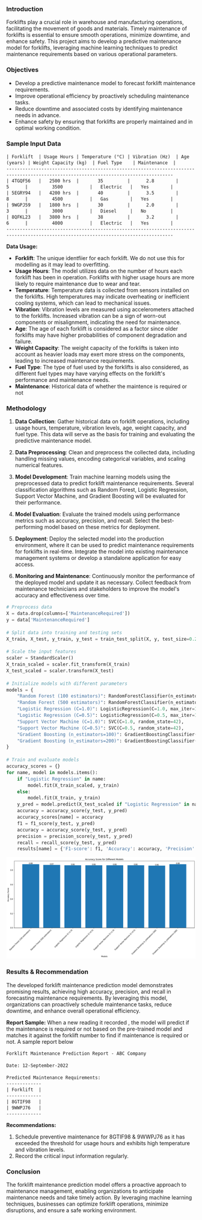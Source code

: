 ### Introduction
Forklifts play a crucial role in warehouse and manufacturing operations, facilitating the movement of goods and materials. Timely maintenance of forklifts is essential to ensure smooth operations, minimize downtime, and enhance safety. This project aims to develop a predictive maintenance model for forklifts, leveraging machine learning techniques to predict maintenance requirements based on various operational parameters.

### Objectives
- Develop a predictive maintenance model to forecast forklift maintenance requirements.
- Improve operational efficiency by proactively scheduling maintenance tasks.
- Reduce downtime and associated costs by identifying maintenance needs in advance.
- Enhance safety by ensuring that forklifts are properly maintained and in optimal working condition.

### Sample Input Data
```
| Forklift  | Usage Hours | Temperature (°C) | Vibration (Hz)  | Age (years) | Weight Capacity (kg)  | Fuel Type    | Maintenance  |
------------------------------------------------------------------------------------------------------------------------------------
| 4TGQF56   |   2500 hrs  |       35         |      2.8        |      5      |         3500          |   Electric   |   Yes        |
| 5EGRY94   |   4200 hrs  |       40         |      3.5        |      8      |         4500          |   Gas        |   Yes        |
| 9WGPJ59   |   1800 hrs  |       30         |      2.0        |      3      |         3000          |   Diesel     |   No         |
| 8QFKL23   |   3800 hrs  |       38         |      3.2        |      6      |         4000          |   Electric   |   Yes        |
------------------------------------------------------------------------------------------------------------------------------------
```
**Data Usage:**
- **Forklift**: The unique identfiier for each forklift. We do not use this for modelling as it may lead to overfitting. 
- **Usage Hours**: The model utilizes data on the number of hours each forklift has been in operation. Forklifts with higher usage hours are more likely to require maintenance due to wear and tear.
- **Temperature**: Temperature data is collected from sensors installed on the forklifts. High temperatures may indicate overheating or inefficient cooling systems, which can lead to mechanical issues.
- **Vibration**: Vibration levels are measured using accelerometers attached to the forklifts. Increased vibration can be a sign of worn-out components or misalignment, indicating the need for maintenance.
- **Age**: The age of each forklift is considered as a factor since older forklifts may have higher probabilities of component degradation and failure.
- **Weight Capacity**: The weight capacity of the forklifts is taken into account as heavier loads may exert more stress on the components, leading to increased maintenance requirements.
- **Fuel Type**: The type of fuel used by the forklifts is also considered, as different fuel types may have varying effects on the forklift's performance and maintenance needs.
- **Maintenance**: Historical data of whether the maintence is required or not 

### Methodology
1. **Data Collection**: Gather historical data on forklift operations, including usage hours, temperature, vibration levels, age, weight capacity, and fuel type. This data will serve as the basis for training and evaluating the predictive maintenance model.

2. **Data Preprocessing**: Clean and preprocess the collected data, including handling missing values, encoding categorical variables, and scaling numerical features.

3. **Model Development**: Train machine learning models using the preprocessed data to predict forklift maintenance requirements. Several classification algorithms such as Random Forest, Logistic Regression, Support Vector Machine, and Gradient Boosting will be evaluated for their performance.

4. **Model Evaluation**: Evaluate the trained models using performance metrics such as accuracy, precision, and recall. Select the best-performing model based on these metrics for deployment.

5. **Deployment**: Deploy the selected model into the production environment, where it can be used to predict maintenance requirements for forklifts in real-time. Integrate the model into existing maintenance management systems or develop a standalone application for easy access.

6. **Monitoring and Maintenance**: Continuously monitor the performance of the deployed model and update it as necessary. Collect feedback from maintenance technicians and stakeholders to improve the model's accuracy and effectiveness over time.

```python
# Preprocess data
X = data.drop(columns=['MaintenanceRequired'])
y = data['MaintenanceRequired']

# Split data into training and testing sets
X_train, X_test, y_train, y_test = train_test_split(X, y, test_size=0.2, random_state=42)

# Scale the input features
scaler = StandardScaler()
X_train_scaled = scaler.fit_transform(X_train)
X_test_scaled = scaler.transform(X_test)

# Initialize models with different parameters
models = {
    "Random Forest (100 estimators)": RandomForestClassifier(n_estimators=100, random_state=42),
    "Random Forest (500 estimators)": RandomForestClassifier(n_estimators=500, random_state=42),
    "Logistic Regression (C=1.0)": LogisticRegression(C=1.0, max_iter=1000, random_state=42),
    "Logistic Regression (C=0.5)": LogisticRegression(C=0.5, max_iter=1000, random_state=42),
    "Support Vector Machine (C=1.0)": SVC(C=1.0, random_state=42),
    "Support Vector Machine (C=0.5)": SVC(C=0.5, random_state=42),
    "Gradient Boosting (n_estimators=100)": GradientBoostingClassifier(n_estimators=100, random_state=42),
    "Gradient Boosting (n_estimators=200)": GradientBoostingClassifier(n_estimators=200, random_state=42)
}

# Train and evaluate models
accuracy_scores = {}
for name, model in models.items():
    if "Logistic Regression" in name:
        model.fit(X_train_scaled, y_train)
    else:
        model.fit(X_train, y_train)
    y_pred = model.predict(X_test_scaled if "Logistic Regression" in name else X_test)
    accuracy = accuracy_score(y_test, y_pred)
    accuracy_scores[name] = accuracy
    f1 = f1_score(y_test, y_pred)
    accuracy = accuracy_score(y_test, y_pred)
    precision = precision_score(y_test, y_pred)
    recall = recall_score(y_test, y_pred)
    results[name] = {'F1-score': f1, 'Accuracy': accuracy, 'Precision': precision, 'Recall': recall}
```
![Forklift_predictive_maintenance](asset/Forklift_predictive_maintenance.png)

### Results & Recommendation
The developed forklift maintenance prediction model demonstrates promising results, achieving high accuracy, precision, and recall in forecasting maintenance requirements. By leveraging this model, organizations can proactively schedule maintenance tasks, reduce downtime, and enhance overall operational efficiency.

**Report Sample:**
When a new reading it recorded , the model will predict if the maintenance is required or not based on the pre-trained model and matches it against the forklift number to find if maintenance is required or not. 
A sample report below

```
Forklift Maintenance Prediction Report - ABC Company

Date: 12-September-2022

Predicted Maintenance Requirements:
-------------
| Forklift  |  
-------------
| 8GTIF98   |   
| 9WWPJ76   |   
-------------
```

**Recommendations:**
1. Schedule preventive maintenance for 8GTIF98 & 9WWPJ76 as it has exceeded the threshold for usage hours and exhibits high temperature and vibration levels.
2. Record the critical input information regularly.

### Conclusion
The forklift maintenance prediction model offers a proactive approach to maintenance management, enabling organizations to anticipate maintenance needs and take timely action. By leveraging machine learning techniques, businesses can optimize forklift operations, minimize disruptions, and ensure a safe working environment.

